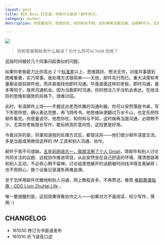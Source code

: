 ```yaml
---
layout: post
title: 和大 Boss 打交道，你有什么秘诀？邮件先行。
category: murmur
description: 你思量说尽，他悉你忧，知你知与不知，这时候再当面沟通，必顺畅不少。尤其你老板擅长写作、能玩转高阶意向性，这招更是好用。

---
```


![](http://openmindclub.qiniudn.com/ishanshan/blog/Letter2.jpg)

>你和老板相处有什么秘诀？为什么你可以 hold 住他？

这段时间被好几个同事问起类似的问题。

如果你老板能力比你高出 2 个[标准差](http://www.yangzhiping.com/psy/Stanine.html)以上、思维跳跃、想法无穷，对接共事感到困难重重，实乃常事。我处理方式很简单——无他，邮件先行而已。重大决策和考量都会提前邮件他，而非直接找他即时沟通。毕竟直面这样的老板，即时沟通，基本等同于，放弃沟通机会。因为当面即时沟通，你的想法几乎没机会表达，在他活跃的思维和强势的风格下，很难过招。

此时，有请邮件上场——手握这古老而优雅的沟通利器，你可以安然落座书桌，写下所思所想，确认表达完整，再飞鸽传书。他思维纵使翻过万水千山，也定先把你邮件看完。你思量说尽，他悉你忧，知你知与不知，这时候再当面沟通，必顺畅不少。尤其你老板擅长写作、能玩转高阶意向性，这招更是好用。

令我诧异的是，同事知道我的处理方式后，都很诧异——他们很少邮件深度交流，多是当面或用微信这样的 IM 工具和别人沟通、协作。

邮件于我不可或缺。[五年前刚进大一，我就注册了个人 Gmail](https://ishanshan.gitbooks.io/self-education/content/1JZK/1.0.html)，常邮件和别人讨论共同关注的议题、远程协作推进项目。从此安然坐在自己舒适的环境、理清思路再和别人互动，不必担心稍不留神，讨论组里想展开的话题被时间线冲得支离破碎；也不用担心，换个设备记录漏失再难追溯。

至于怎样用邮件优雅地和别人沟通，网上教程良多，不再赘述。推荐 [电邮靠谱指南 - GDG Livin ZhuHai Life](http://blog.zhgdg.org/2014-02/email-kaopulity-guider/) 。



唯一要提醒的是，这招效果得看协作之人——如果对方不喜阅读、较少写作，慎用;-)


## CHANGELOG 

- 161030 修订为书面语发布
- 161010 讯飞语音口述

